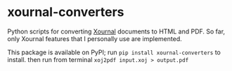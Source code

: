 xournal-converters
==================

Python scripts for converting [Xournal](http://xournal.sourceforge.net/) documents to HTML and PDF.
So far, only Xournal features that I personally use are implemented.

This package is available on PyPI; run `pip install xournal-converters` to install.
then run from terminal
```xoj2pdf input.xoj > output.pdf```
